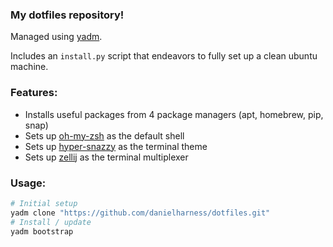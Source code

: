 ### My dotfiles repository!

Managed using [yadm](https://github.com/TheLocehiliosan/yadm).

Includes an `install.py` script that endeavors to fully set up a clean ubuntu machine.

### Features:
- Installs useful packages from 4 package managers (apt, homebrew, pip, snap)
- Sets up [oh-my-zsh](https://github.com/ohmyzsh/ohmyzsh) as the default shell
- Sets up [hyper-snazzy](https://github.com/tobark/hyper-snazzy-gnome-terminal) as the terminal theme
- Sets up [zellij](https://github.com/zellij-org/zellij) as the terminal multiplexer

### Usage:
```bash
# Initial setup
yadm clone "https://github.com/danielharness/dotfiles.git"
# Install / update
yadm bootstrap
```
